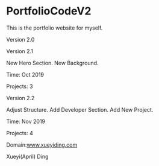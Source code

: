 # PortfolioCodeV2

This is the portfolio website for myself.

Version 2.0

Version 2.1

New Hero Section.
New Background.

Time: Oct 2019

Projects: 3

Version 2.2

Adjust Structure.
Add Developer Section.
Add New Project.

Time: Nov 2019

Projects: 4

Domain:www.xueyiding.com

Xueyi(April) Ding
